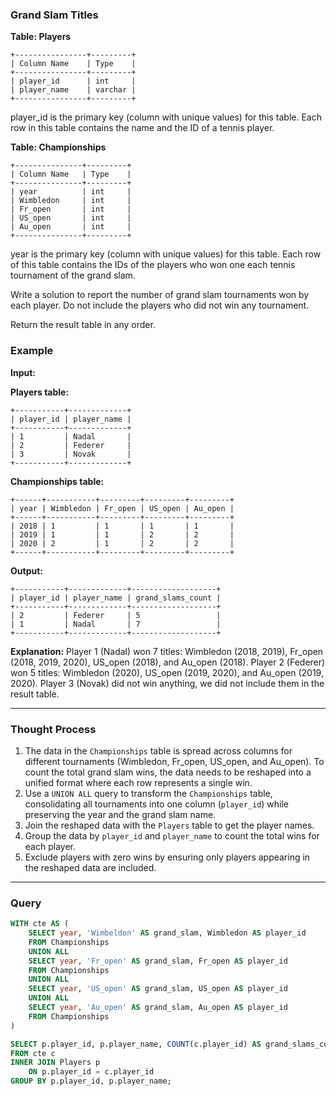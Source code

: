 ### Grand Slam Titles

**Table: Players**
```
+----------------+---------+
| Column Name    | Type    |
+----------------+---------+
| player_id      | int     |
| player_name    | varchar |
+----------------+---------+
```
player_id is the primary key (column with unique values) for this table.
Each row in this table contains the name and the ID of a tennis player.

**Table: Championships**
```
+---------------+---------+
| Column Name   | Type    |
+---------------+---------+
| year          | int     |
| Wimbledon     | int     |
| Fr_open       | int     |
| US_open       | int     |
| Au_open       | int     |
+---------------+---------+
```
year is the primary key (column with unique values) for this table.
Each row of this table contains the IDs of the players who won one each tennis tournament of the grand slam.

Write a solution to report the number of grand slam tournaments won by each player. Do not include the players who did not win any tournament.

Return the result table in any order.

### Example

**Input:**

**Players table:**

```
+-----------+-------------+
| player_id | player_name |
+-----------+-------------+
| 1         | Nadal       |
| 2         | Federer     |
| 3         | Novak       |
+-----------+-------------+
```

**Championships table:**

```
+------+-----------+---------+---------+---------+
| year | Wimbledon | Fr_open | US_open | Au_open |
+------+-----------+---------+---------+---------+
| 2018 | 1         | 1       | 1       | 1       |
| 2019 | 1         | 1       | 2       | 2       |
| 2020 | 2         | 1       | 2       | 2       |
+------+-----------+---------+---------+---------+
```

**Output:**

```
+-----------+-------------+-------------------+
| player_id | player_name | grand_slams_count |
+-----------+-------------+-------------------+
| 2         | Federer     | 5                 |
| 1         | Nadal       | 7                 |
+-----------+-------------+-------------------+
```

**Explanation:**
Player 1 (Nadal) won 7 titles: Wimbledon (2018, 2019), Fr_open (2018, 2019, 2020), US_open (2018), and Au_open (2018).
Player 2 (Federer) won 5 titles: Wimbledon (2020), US_open (2019, 2020), and Au_open (2019, 2020).
Player 3 (Novak) did not win anything, we did not include them in the result table.

---

### Thought Process

1. The data in the `Championships` table is spread across columns for different tournaments (Wimbledon, Fr_open, US_open, and Au_open). To count the total grand slam wins, the data needs to be reshaped into a unified format where each row represents a single win.
2. Use a `UNION ALL` query to transform the `Championships` table, consolidating all tournaments into one column (`player_id`) while preserving the year and the grand slam name.
3. Join the reshaped data with the `Players` table to get the player names.
4. Group the data by `player_id` and `player_name` to count the total wins for each player.
5. Exclude players with zero wins by ensuring only players appearing in the reshaped data are included.

---

### Query

```sql
WITH cte AS (
    SELECT year, 'Wimbeldon' AS grand_slam, Wimbledon AS player_id
    FROM Championships
    UNION ALL
    SELECT year, 'Fr_open' AS grand_slam, Fr_open AS player_id
    FROM Championships
    UNION ALL
    SELECT year, 'US_open' AS grand_slam, US_open AS player_id
    UNION ALL
    SELECT year, 'Au_open' AS grand_slam, Au_open AS player_id
    FROM Championships
)

SELECT p.player_id, p.player_name, COUNT(c.player_id) AS grand_slams_count
FROM cte c
INNER JOIN Players p
    ON p.player_id = c.player_id
GROUP BY p.player_id, p.player_name;
